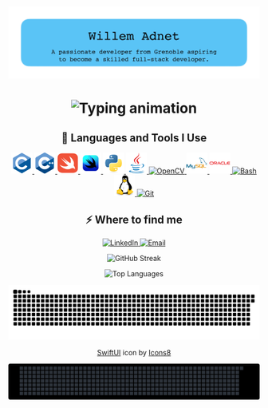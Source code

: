 <p align="center">
  <img src="Header-Photoroom.png" alt="Willem Adnet. A passionate developer from Grenoble aspiring to become a skilled full-stack developer."/>
</p>

<h1 align="center" style="width: 100%; text-align: center;">
  <img id="typing-animation" src="https://readme-typing-svg.herokuapp.com/?font=Fira+Code&pause=800&color=909090FF&center=true&vCenter=true&width=500&height=90&lines=Hi+%F0%9F%91%8B%2C+I'm+Willem+Adnet,+22;%F0%9F%93%96+Currently+studying+at+ENSIMAG;%F0%9F%92%BB+Loves+persona+projects;🤩+Open+to+work+into+new+projects" alt="Typing animation"/>
</h1>


<h2 align="center">🚀 Languages and Tools I Use</h2>
<p align="center">
  <a href="https://raw.githubusercontent.com/devicons/devicon/master/icons/c/c-original.svg">
    <img src="https://raw.githubusercontent.com/devicons/devicon/master/icons/c/c-original.svg" alt="C" width="42" height="42"/>
  </a>
  <a href="https://raw.githubusercontent.com/devicons/devicon/master/icons/cplusplus/cplusplus-original.svg">
  <img src="https://raw.githubusercontent.com/devicons/devicon/master/icons/cplusplus/cplusplus-original.svg" alt="cplusplus" width="42" height="42" />
  </a>
  <a href="https://raw.githubusercontent.com/devicons/devicon/master/icons/swift/swift-original.svg">
    <img src="https://raw.githubusercontent.com/devicons/devicon/master/icons/swift/swift-original.svg" alt="Swift" width="42" height="42"/>
  </a>
  <a href="https://developer.apple.com/xcode/swiftui/">
    <img src="icons8-swiftui.svg" alt="SwiftUI" width="42" height="42"/>
  </a>
  <a href="https://raw.githubusercontent.com/devicons/devicon/master/icons/python/python-original.svg">
    <img src="https://raw.githubusercontent.com/devicons/devicon/master/icons/python/python-original.svg" alt="Python" width="42" height="42"/>
  </a>
  <a href="https://raw.githubusercontent.com/devicons/devicon/master/icons/java/java-original.svg">
    <img src="https://raw.githubusercontent.com/devicons/devicon/master/icons/java/java-original.svg" alt="Java" width="42" height="42"/>
  </a>
  <a href="https://www.vectorlogo.zone/logos/opencv/opencv-icon.svg">
    <img src="https://www.vectorlogo.zone/logos/opencv/opencv-icon.svg" alt="OpenCV" width="42" height="42"/>
  </a>
  <a href="https://raw.githubusercontent.com/devicons/devicon/master/icons/mysql/mysql-original-wordmark.svg">
    <img src="https://raw.githubusercontent.com/devicons/devicon/master/icons/mysql/mysql-original-wordmark.svg" alt="MySQL" width="42" height="42"/>
  </a>
  <a href="https://raw.githubusercontent.com/devicons/devicon/master/icons/oracle/oracle-original.svg">
    <img src="https://raw.githubusercontent.com/devicons/devicon/master/icons/oracle/oracle-original.svg" alt="Oracle" width="42" height="42"/>
  </a>
  <a href="https://www.vectorlogo.zone/logos/gnu_bash/gnu_bash-icon.svg">
    <img src="https://www.vectorlogo.zone/logos/gnu_bash/gnu_bash-icon.svg" alt="Bash" width="42" height="42"/>
  </a>
  <a href="https://raw.githubusercontent.com/devicons/devicon/master/icons/linux/linux-original.svg">
    <img src="https://raw.githubusercontent.com/devicons/devicon/master/icons/linux/linux-original.svg" alt="Linux" width="42" height="42"/>
  </a>
  <a href="https://www.vectorlogo.zone/logos/git-scm/git-scm-icon.svg">
    <img src="https://www.vectorlogo.zone/logos/git-scm/git-scm-icon.svg" alt="Git" width="42" height="42"/>
  </a>
</p>

<h2 align="center">⚡️ Where to find me</h2>
<p align="center">
  <a href="https://www.linkedin.com/in/willem-adnet">
    <img src="https://img.shields.io/badge/linkedin-logo?style=for-the-badge&logo=linkedin&logoColor=white&color=%230a77b6" alt="LinkedIn"/>
  </a>
  <a href="mailto:adnet.willem@icloud.com">
    <img src="https://img.shields.io/badge/email-contact?style=for-the-badge&logo=gmail&logoColor=white&color=%23D14836" alt="Email"/>
  </a>
</p>

<p align="center">
  <picture>
    <source media="(prefers-color-scheme: dark)" srcset="https://github-readme-streak-stats.herokuapp.com/?user=Vlor999&theme=dark" />
    <source media="(prefers-color-scheme: light)" srcset="https://github-readme-streak-stats.herokuapp.com/?user=Vlor999&theme=white" />
    <img src="https://github-readme-streak-stats.herokuapp.com/?user=Vlor999&theme=white" alt="GitHub Streak"/>
  </picture>
</p>


<p align="center">
  <picture>
    <source media="(prefers-color-scheme: dark)" srcset="https://github-readme-stats.vercel.app/api/top-langs?username=Vlor999&show_icons=true&locale=en&layout=compact&theme=dark" />
    <source media="(prefers-color-scheme: light)" srcset="https://github-readme-stats.vercel.app/api/top-langs?username=Vlor999&show_icons=true&locale=en&layout=compact&theme=light" />
    <img src="https://github-readme-stats.vercel.app/api/top-langs?username=Vlor999&show_icons=true&locale=en&layout=compact&theme=light" alt="Top Languages"/>
  </picture>
</p>


<p align="center">
  <picture>
    <source media="(prefers-color-scheme: dark)" srcset="https://raw.githubusercontent.com/Vlor999/Vlor999/output/github-snake-dark.svg" />
    <source media="(prefers-color-scheme: light)" srcset="https://raw.githubusercontent.com/Vlor999/Vlor999/output/github-snake.svg" />
    <img alt="GitHub Snake" src="https://raw.githubusercontent.com/Vlor999/Vlor999/output/github-snake.svg"/>
  </picture>
</p>


<p align="center">
  <a href="https://icons8.com/icon/3cCrxzZF7LfB/swiftui">SwiftUI</a> icon by <a href="https://icons8.com">Icons8</a>
</p>

![Animation des contributions](https://raw.githubusercontent.com/Vlor999/Vlor999/main/contribution_animation.svg)

